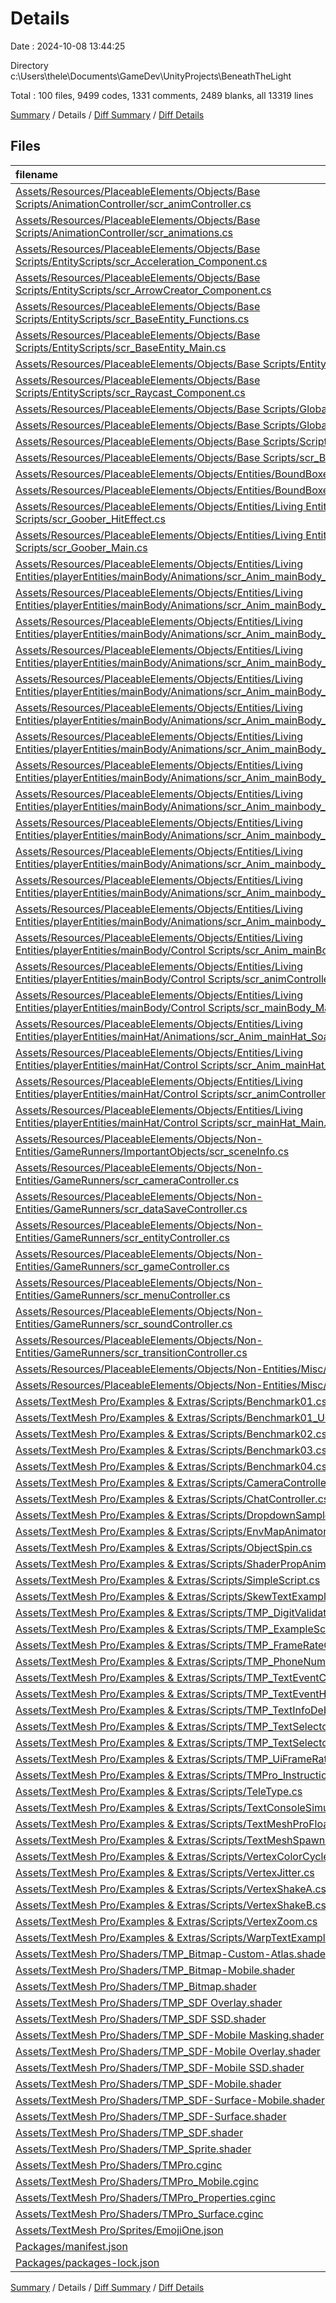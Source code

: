 # Details

Date : 2024-10-08 13:44:25

Directory c:\\Users\\thele\\Documents\\GameDev\\UnityProjects\\BeneathTheLight

Total : 100 files,  9499 codes, 1331 comments, 2489 blanks, all 13319 lines

[Summary](results.md) / Details / [Diff Summary](diff.md) / [Diff Details](diff-details.md)

## Files
| filename | language | code | comment | blank | total |
| :--- | :--- | ---: | ---: | ---: | ---: |
| [Assets/Resources/PlaceableElements/Objects/Base Scripts/AnimationController/scr_animController.cs](/Assets/Resources/PlaceableElements/Objects/Base%20Scripts/AnimationController/scr_animController.cs) | C# | 32 | 8 | 9 | 49 |
| [Assets/Resources/PlaceableElements/Objects/Base Scripts/AnimationController/scr_animations.cs](/Assets/Resources/PlaceableElements/Objects/Base%20Scripts/AnimationController/scr_animations.cs) | C# | 81 | 28 | 16 | 125 |
| [Assets/Resources/PlaceableElements/Objects/Base Scripts/EntityScripts/scr_Acceleration_Component.cs](/Assets/Resources/PlaceableElements/Objects/Base%20Scripts/EntityScripts/scr_Acceleration_Component.cs) | C# | 62 | 3 | 13 | 78 |
| [Assets/Resources/PlaceableElements/Objects/Base Scripts/EntityScripts/scr_ArrowCreator_Component.cs](/Assets/Resources/PlaceableElements/Objects/Base%20Scripts/EntityScripts/scr_ArrowCreator_Component.cs) | C# | 132 | 17 | 25 | 174 |
| [Assets/Resources/PlaceableElements/Objects/Base Scripts/EntityScripts/scr_BaseEntity_Functions.cs](/Assets/Resources/PlaceableElements/Objects/Base%20Scripts/EntityScripts/scr_BaseEntity_Functions.cs) | C# | 12 | 1 | 3 | 16 |
| [Assets/Resources/PlaceableElements/Objects/Base Scripts/EntityScripts/scr_BaseEntity_Main.cs](/Assets/Resources/PlaceableElements/Objects/Base%20Scripts/EntityScripts/scr_BaseEntity_Main.cs) | C# | 87 | 26 | 25 | 138 |
| [Assets/Resources/PlaceableElements/Objects/Base Scripts/EntityScripts/scr_Effect_Script.cs](/Assets/Resources/PlaceableElements/Objects/Base%20Scripts/EntityScripts/scr_Effect_Script.cs) | C# | 36 | 3 | 8 | 47 |
| [Assets/Resources/PlaceableElements/Objects/Base Scripts/EntityScripts/scr_Raycast_Component.cs](/Assets/Resources/PlaceableElements/Objects/Base%20Scripts/EntityScripts/scr_Raycast_Component.cs) | C# | 131 | 69 | 27 | 227 |
| [Assets/Resources/PlaceableElements/Objects/Base Scripts/GlobalScripts/GLOBAL_VARS.cs](/Assets/Resources/PlaceableElements/Objects/Base%20Scripts/GlobalScripts/GLOBAL_VARS.cs) | C# | 170 | 4 | 20 | 194 |
| [Assets/Resources/PlaceableElements/Objects/Base Scripts/GlobalScripts/IDScript.cs](/Assets/Resources/PlaceableElements/Objects/Base%20Scripts/GlobalScripts/IDScript.cs) | C# | 13 | 2 | 7 | 22 |
| [Assets/Resources/PlaceableElements/Objects/Base Scripts/ScriptableObjects/so_sceneInfo.cs](/Assets/Resources/PlaceableElements/Objects/Base%20Scripts/ScriptableObjects/so_sceneInfo.cs) | C# | 9 | 1 | 1 | 11 |
| [Assets/Resources/PlaceableElements/Objects/Base Scripts/scr_BaseObject.cs](/Assets/Resources/PlaceableElements/Objects/Base%20Scripts/scr_BaseObject.cs) | C# | 5 | 0 | 1 | 6 |
| [Assets/Resources/PlaceableElements/Objects/Entities/BoundBoxes/scr_passThroughFloor.cs](/Assets/Resources/PlaceableElements/Objects/Entities/BoundBoxes/scr_passThroughFloor.cs) | C# | 27 | 0 | 3 | 30 |
| [Assets/Resources/PlaceableElements/Objects/Entities/BoundBoxes/scr_solidWall.cs](/Assets/Resources/PlaceableElements/Objects/Entities/BoundBoxes/scr_solidWall.cs) | C# | 24 | 0 | 3 | 27 |
| [Assets/Resources/PlaceableElements/Objects/Entities/Living Entities/Stomper/Control Scripts/scr_Goober_HitEffect.cs](/Assets/Resources/PlaceableElements/Objects/Entities/Living%20Entities/Stomper/Control%20Scripts/scr_Goober_HitEffect.cs) | C# | 32 | 0 | 4 | 36 |
| [Assets/Resources/PlaceableElements/Objects/Entities/Living Entities/Stomper/Control Scripts/scr_Goober_Main.cs](/Assets/Resources/PlaceableElements/Objects/Entities/Living%20Entities/Stomper/Control%20Scripts/scr_Goober_Main.cs) | C# | 378 | 71 | 66 | 515 |
| [Assets/Resources/PlaceableElements/Objects/Entities/Living Entities/playerEntities/mainBody/Animations/scr_Anim_mainBody_Run_Hat.cs](/Assets/Resources/PlaceableElements/Objects/Entities/Living%20Entities/playerEntities/mainBody/Animations/scr_Anim_mainBody_Run_Hat.cs) | C# | 22 | 3 | 11 | 36 |
| [Assets/Resources/PlaceableElements/Objects/Entities/Living Entities/playerEntities/mainBody/Animations/scr_Anim_mainBody_Skid_Hat.cs](/Assets/Resources/PlaceableElements/Objects/Entities/Living%20Entities/playerEntities/mainBody/Animations/scr_Anim_mainBody_Skid_Hat.cs) | C# | 23 | 1 | 9 | 33 |
| [Assets/Resources/PlaceableElements/Objects/Entities/Living Entities/playerEntities/mainBody/Animations/scr_Anim_mainBody_Sprint_Hat.cs](/Assets/Resources/PlaceableElements/Objects/Entities/Living%20Entities/playerEntities/mainBody/Animations/scr_Anim_mainBody_Sprint_Hat.cs) | C# | 31 | 2 | 6 | 39 |
| [Assets/Resources/PlaceableElements/Objects/Entities/Living Entities/playerEntities/mainBody/Animations/scr_Anim_mainBody_Throw_Hat.cs](/Assets/Resources/PlaceableElements/Objects/Entities/Living%20Entities/playerEntities/mainBody/Animations/scr_Anim_mainBody_Throw_Hat.cs) | C# | 27 | 2 | 9 | 38 |
| [Assets/Resources/PlaceableElements/Objects/Entities/Living Entities/playerEntities/mainBody/Animations/scr_Anim_mainBody_Walking_Hat.cs](/Assets/Resources/PlaceableElements/Objects/Entities/Living%20Entities/playerEntities/mainBody/Animations/scr_Anim_mainBody_Walking_Hat.cs) | C# | 29 | 4 | 8 | 41 |
| [Assets/Resources/PlaceableElements/Objects/Entities/Living Entities/playerEntities/mainBody/Animations/scr_Anim_mainBody_fastMove_prepThrow_Hat.cs](/Assets/Resources/PlaceableElements/Objects/Entities/Living%20Entities/playerEntities/mainBody/Animations/scr_Anim_mainBody_fastMove_prepThrow_Hat.cs) | C# | 21 | 3 | 10 | 34 |
| [Assets/Resources/PlaceableElements/Objects/Entities/Living Entities/playerEntities/mainBody/Animations/scr_Anim_mainBody_prepThrow_Hat.cs](/Assets/Resources/PlaceableElements/Objects/Entities/Living%20Entities/playerEntities/mainBody/Animations/scr_Anim_mainBody_prepThrow_Hat.cs) | C# | 14 | 0 | 4 | 18 |
| [Assets/Resources/PlaceableElements/Objects/Entities/Living Entities/playerEntities/mainBody/Animations/scr_Anim_mainBody_slowMove_prepThrow_Hat.cs](/Assets/Resources/PlaceableElements/Objects/Entities/Living%20Entities/playerEntities/mainBody/Animations/scr_Anim_mainBody_slowMove_prepThrow_Hat.cs) | C# | 21 | 3 | 9 | 33 |
| [Assets/Resources/PlaceableElements/Objects/Entities/Living Entities/playerEntities/mainBody/Animations/scr_Anim_mainbody_Fall_Hat.cs](/Assets/Resources/PlaceableElements/Objects/Entities/Living%20Entities/playerEntities/mainBody/Animations/scr_Anim_mainbody_Fall_Hat.cs) | C# | 39 | 1 | 8 | 48 |
| [Assets/Resources/PlaceableElements/Objects/Entities/Living Entities/playerEntities/mainBody/Animations/scr_Anim_mainbody_Idle_Hat.cs](/Assets/Resources/PlaceableElements/Objects/Entities/Living%20Entities/playerEntities/mainBody/Animations/scr_Anim_mainbody_Idle_Hat.cs) | C# | 13 | 1 | 4 | 18 |
| [Assets/Resources/PlaceableElements/Objects/Entities/Living Entities/playerEntities/mainBody/Animations/scr_Anim_mainbody_Jump_Hat.cs](/Assets/Resources/PlaceableElements/Objects/Entities/Living%20Entities/playerEntities/mainBody/Animations/scr_Anim_mainbody_Jump_Hat.cs) | C# | 23 | 1 | 5 | 29 |
| [Assets/Resources/PlaceableElements/Objects/Entities/Living Entities/playerEntities/mainBody/Animations/scr_Anim_mainbody_moveFall_Hat.cs](/Assets/Resources/PlaceableElements/Objects/Entities/Living%20Entities/playerEntities/mainBody/Animations/scr_Anim_mainbody_moveFall_Hat.cs) | C# | 39 | 1 | 8 | 48 |
| [Assets/Resources/PlaceableElements/Objects/Entities/Living Entities/playerEntities/mainBody/Animations/scr_Anim_mainbody_moveJump_Hat.cs](/Assets/Resources/PlaceableElements/Objects/Entities/Living%20Entities/playerEntities/mainBody/Animations/scr_Anim_mainbody_moveJump_Hat.cs) | C# | 24 | 1 | 5 | 30 |
| [Assets/Resources/PlaceableElements/Objects/Entities/Living Entities/playerEntities/mainBody/Control Scripts/scr_Anim_mainBody_template.cs](/Assets/Resources/PlaceableElements/Objects/Entities/Living%20Entities/playerEntities/mainBody/Control%20Scripts/scr_Anim_mainBody_template.cs) | C# | 13 | 1 | 3 | 17 |
| [Assets/Resources/PlaceableElements/Objects/Entities/Living Entities/playerEntities/mainBody/Control Scripts/scr_animController_mainBody.cs](/Assets/Resources/PlaceableElements/Objects/Entities/Living%20Entities/playerEntities/mainBody/Control%20Scripts/scr_animController_mainBody.cs) | C# | 71 | 2 | 25 | 98 |
| [Assets/Resources/PlaceableElements/Objects/Entities/Living Entities/playerEntities/mainBody/Control Scripts/scr_mainBody_Main.cs](/Assets/Resources/PlaceableElements/Objects/Entities/Living%20Entities/playerEntities/mainBody/Control%20Scripts/scr_mainBody_Main.cs) | C# | 450 | 89 | 82 | 621 |
| [Assets/Resources/PlaceableElements/Objects/Entities/Living Entities/playerEntities/mainHat/Animations/scr_Anim_mainHat_Soar.cs](/Assets/Resources/PlaceableElements/Objects/Entities/Living%20Entities/playerEntities/mainHat/Animations/scr_Anim_mainHat_Soar.cs) | C# | 22 | 1 | 5 | 28 |
| [Assets/Resources/PlaceableElements/Objects/Entities/Living Entities/playerEntities/mainHat/Control Scripts/scr_Anim_mainHat_template.cs](/Assets/Resources/PlaceableElements/Objects/Entities/Living%20Entities/playerEntities/mainHat/Control%20Scripts/scr_Anim_mainHat_template.cs) | C# | 11 | 1 | 1 | 13 |
| [Assets/Resources/PlaceableElements/Objects/Entities/Living Entities/playerEntities/mainHat/Control Scripts/scr_animController_mainHat.cs](/Assets/Resources/PlaceableElements/Objects/Entities/Living%20Entities/playerEntities/mainHat/Control%20Scripts/scr_animController_mainHat.cs) | C# | 38 | 2 | 8 | 48 |
| [Assets/Resources/PlaceableElements/Objects/Entities/Living Entities/playerEntities/mainHat/Control Scripts/scr_mainHat_Main.cs](/Assets/Resources/PlaceableElements/Objects/Entities/Living%20Entities/playerEntities/mainHat/Control%20Scripts/scr_mainHat_Main.cs) | C# | 264 | 18 | 32 | 314 |
| [Assets/Resources/PlaceableElements/Objects/Non-Entities/GameRunners/ImportantObjects/scr_sceneInfo.cs](/Assets/Resources/PlaceableElements/Objects/Non-Entities/GameRunners/ImportantObjects/scr_sceneInfo.cs) | C# | 6 | 2 | 1 | 9 |
| [Assets/Resources/PlaceableElements/Objects/Non-Entities/GameRunners/scr_cameraController.cs](/Assets/Resources/PlaceableElements/Objects/Non-Entities/GameRunners/scr_cameraController.cs) | C# | 170 | 19 | 23 | 212 |
| [Assets/Resources/PlaceableElements/Objects/Non-Entities/GameRunners/scr_dataSaveController.cs](/Assets/Resources/PlaceableElements/Objects/Non-Entities/GameRunners/scr_dataSaveController.cs) | C# | 4 | 0 | 2 | 6 |
| [Assets/Resources/PlaceableElements/Objects/Non-Entities/GameRunners/scr_entityController.cs](/Assets/Resources/PlaceableElements/Objects/Non-Entities/GameRunners/scr_entityController.cs) | C# | 166 | 26 | 26 | 218 |
| [Assets/Resources/PlaceableElements/Objects/Non-Entities/GameRunners/scr_gameController.cs](/Assets/Resources/PlaceableElements/Objects/Non-Entities/GameRunners/scr_gameController.cs) | C# | 363 | 30 | 56 | 449 |
| [Assets/Resources/PlaceableElements/Objects/Non-Entities/GameRunners/scr_menuController.cs](/Assets/Resources/PlaceableElements/Objects/Non-Entities/GameRunners/scr_menuController.cs) | C# | 162 | 20 | 27 | 209 |
| [Assets/Resources/PlaceableElements/Objects/Non-Entities/GameRunners/scr_soundController.cs](/Assets/Resources/PlaceableElements/Objects/Non-Entities/GameRunners/scr_soundController.cs) | C# | 25 | 0 | 4 | 29 |
| [Assets/Resources/PlaceableElements/Objects/Non-Entities/GameRunners/scr_transitionController.cs](/Assets/Resources/PlaceableElements/Objects/Non-Entities/GameRunners/scr_transitionController.cs) | C# | 103 | 11 | 16 | 130 |
| [Assets/Resources/PlaceableElements/Objects/Non-Entities/Misc/scr_ClickButton.cs](/Assets/Resources/PlaceableElements/Objects/Non-Entities/Misc/scr_ClickButton.cs) | C# | 48 | 9 | 9 | 66 |
| [Assets/Resources/PlaceableElements/Objects/Non-Entities/Misc/scr_camSpot.cs](/Assets/Resources/PlaceableElements/Objects/Non-Entities/Misc/scr_camSpot.cs) | C# | 14 | 0 | 1 | 15 |
| [Assets/TextMesh Pro/Examples & Extras/Scripts/Benchmark01.cs](/Assets/TextMesh%20Pro/Examples%20&%20Extras/Scripts/Benchmark01.cs) | C# | 63 | 29 | 37 | 129 |
| [Assets/TextMesh Pro/Examples & Extras/Scripts/Benchmark01_UGUI.cs](/Assets/TextMesh%20Pro/Examples%20&%20Extras/Scripts/Benchmark01_UGUI.cs) | C# | 59 | 37 | 40 | 136 |
| [Assets/TextMesh Pro/Examples & Extras/Scripts/Benchmark02.cs](/Assets/TextMesh%20Pro/Examples%20&%20Extras/Scripts/Benchmark02.cs) | C# | 65 | 6 | 27 | 98 |
| [Assets/TextMesh Pro/Examples & Extras/Scripts/Benchmark03.cs](/Assets/TextMesh%20Pro/Examples%20&%20Extras/Scripts/Benchmark03.cs) | C# | 73 | 1 | 19 | 93 |
| [Assets/TextMesh Pro/Examples & Extras/Scripts/Benchmark04.cs](/Assets/TextMesh%20Pro/Examples%20&%20Extras/Scripts/Benchmark04.cs) | C# | 41 | 26 | 19 | 86 |
| [Assets/TextMesh Pro/Examples & Extras/Scripts/CameraController.cs](/Assets/TextMesh%20Pro/Examples%20&%20Extras/Scripts/CameraController.cs) | C# | 198 | 25 | 69 | 292 |
| [Assets/TextMesh Pro/Examples & Extras/Scripts/ChatController.cs](/Assets/TextMesh%20Pro/Examples%20&%20Extras/Scripts/ChatController.cs) | C# | 31 | 5 | 16 | 52 |
| [Assets/TextMesh Pro/Examples & Extras/Scripts/DropdownSample.cs](/Assets/TextMesh%20Pro/Examples%20&%20Extras/Scripts/DropdownSample.cs) | C# | 15 | 0 | 5 | 20 |
| [Assets/TextMesh Pro/Examples & Extras/Scripts/EnvMapAnimator.cs](/Assets/TextMesh%20Pro/Examples%20&%20Extras/Scripts/EnvMapAnimator.cs) | C# | 23 | 4 | 9 | 36 |
| [Assets/TextMesh Pro/Examples & Extras/Scripts/ObjectSpin.cs](/Assets/TextMesh%20Pro/Examples%20&%20Extras/Scripts/ObjectSpin.cs) | C# | 50 | 4 | 15 | 69 |
| [Assets/TextMesh Pro/Examples & Extras/Scripts/ShaderPropAnimator.cs](/Assets/TextMesh%20Pro/Examples%20&%20Extras/Scripts/ShaderPropAnimator.cs) | C# | 33 | 5 | 14 | 52 |
| [Assets/TextMesh Pro/Examples & Extras/Scripts/SimpleScript.cs](/Assets/TextMesh%20Pro/Examples%20&%20Extras/Scripts/SimpleScript.cs) | C# | 24 | 15 | 20 | 59 |
| [Assets/TextMesh Pro/Examples & Extras/Scripts/SkewTextExample.cs](/Assets/TextMesh%20Pro/Examples%20&%20Extras/Scripts/SkewTextExample.cs) | C# | 95 | 18 | 46 | 159 |
| [Assets/TextMesh Pro/Examples & Extras/Scripts/TMP_DigitValidator.cs](/Assets/TextMesh%20Pro/Examples%20&%20Extras/Scripts/TMP_DigitValidator.cs) | C# | 19 | 5 | 4 | 28 |
| [Assets/TextMesh Pro/Examples & Extras/Scripts/TMP_ExampleScript_01.cs](/Assets/TextMesh%20Pro/Examples%20&%20Extras/Scripts/TMP_ExampleScript_01.cs) | C# | 37 | 9 | 19 | 65 |
| [Assets/TextMesh Pro/Examples & Extras/Scripts/TMP_FrameRateCounter.cs](/Assets/TextMesh%20Pro/Examples%20&%20Extras/Scripts/TMP_FrameRateCounter.cs) | C# | 91 | 11 | 33 | 135 |
| [Assets/TextMesh Pro/Examples & Extras/Scripts/TMP_PhoneNumberValidator.cs](/Assets/TextMesh%20Pro/Examples%20&%20Extras/Scripts/TMP_PhoneNumberValidator.cs) | C# | 93 | 7 | 6 | 106 |
| [Assets/TextMesh Pro/Examples & Extras/Scripts/TMP_TextEventCheck.cs](/Assets/TextMesh%20Pro/Examples%20&%20Extras/Scripts/TMP_TextEventCheck.cs) | C# | 56 | 1 | 17 | 74 |
| [Assets/TextMesh Pro/Examples & Extras/Scripts/TMP_TextEventHandler.cs](/Assets/TextMesh%20Pro/Examples%20&%20Extras/Scripts/TMP_TextEventHandler.cs) | C# | 170 | 31 | 54 | 255 |
| [Assets/TextMesh Pro/Examples & Extras/Scripts/TMP_TextInfoDebugTool.cs](/Assets/TextMesh%20Pro/Examples%20&%20Extras/Scripts/TMP_TextInfoDebugTool.cs) | C# | 409 | 97 | 147 | 653 |
| [Assets/TextMesh Pro/Examples & Extras/Scripts/TMP_TextSelector_A.cs](/Assets/TextMesh%20Pro/Examples%20&%20Extras/Scripts/TMP_TextSelector_A.cs) | C# | 100 | 17 | 41 | 158 |
| [Assets/TextMesh Pro/Examples & Extras/Scripts/TMP_TextSelector_B.cs](/Assets/TextMesh%20Pro/Examples%20&%20Extras/Scripts/TMP_TextSelector_B.cs) | C# | 250 | 191 | 107 | 548 |
| [Assets/TextMesh Pro/Examples & Extras/Scripts/TMP_UiFrameRateCounter.cs](/Assets/TextMesh%20Pro/Examples%20&%20Extras/Scripts/TMP_UiFrameRateCounter.cs) | C# | 96 | 1 | 28 | 125 |
| [Assets/TextMesh Pro/Examples & Extras/Scripts/TMPro_InstructionOverlay.cs](/Assets/TextMesh%20Pro/Examples%20&%20Extras/Scripts/TMPro_InstructionOverlay.cs) | C# | 55 | 6 | 24 | 85 |
| [Assets/TextMesh Pro/Examples & Extras/Scripts/TeleType.cs](/Assets/TextMesh%20Pro/Examples%20&%20Extras/Scripts/TeleType.cs) | C# | 40 | 15 | 28 | 83 |
| [Assets/TextMesh Pro/Examples & Extras/Scripts/TextConsoleSimulator.cs](/Assets/TextMesh%20Pro/Examples%20&%20Extras/Scripts/TextConsoleSimulator.cs) | C# | 79 | 13 | 29 | 121 |
| [Assets/TextMesh Pro/Examples & Extras/Scripts/TextMeshProFloatingText.cs](/Assets/TextMesh%20Pro/Examples%20&%20Extras/Scripts/TextMeshProFloatingText.cs) | C# | 135 | 32 | 57 | 224 |
| [Assets/TextMesh Pro/Examples & Extras/Scripts/TextMeshSpawner.cs](/Assets/TextMesh%20Pro/Examples%20&%20Extras/Scripts/TextMeshSpawner.cs) | C# | 46 | 13 | 21 | 80 |
| [Assets/TextMesh Pro/Examples & Extras/Scripts/VertexColorCycler.cs](/Assets/TextMesh%20Pro/Examples%20&%20Extras/Scripts/VertexColorCycler.cs) | C# | 48 | 13 | 24 | 85 |
| [Assets/TextMesh Pro/Examples & Extras/Scripts/VertexJitter.cs](/Assets/TextMesh%20Pro/Examples%20&%20Extras/Scripts/VertexJitter.cs) | C# | 105 | 26 | 44 | 175 |
| [Assets/TextMesh Pro/Examples & Extras/Scripts/VertexShakeA.cs](/Assets/TextMesh%20Pro/Examples%20&%20Extras/Scripts/VertexShakeA.cs) | C# | 99 | 23 | 39 | 161 |
| [Assets/TextMesh Pro/Examples & Extras/Scripts/VertexShakeB.cs](/Assets/TextMesh%20Pro/Examples%20&%20Extras/Scripts/VertexShakeB.cs) | C# | 112 | 29 | 44 | 185 |
| [Assets/TextMesh Pro/Examples & Extras/Scripts/VertexZoom.cs](/Assets/TextMesh%20Pro/Examples%20&%20Extras/Scripts/VertexZoom.cs) | C# | 112 | 32 | 48 | 192 |
| [Assets/TextMesh Pro/Examples & Extras/Scripts/WarpTextExample.cs](/Assets/TextMesh%20Pro/Examples%20&%20Extras/Scripts/WarpTextExample.cs) | C# | 87 | 15 | 43 | 145 |
| [Assets/TextMesh Pro/Shaders/TMP_Bitmap-Custom-Atlas.shader](/Assets/TextMesh%20Pro/Shaders/TMP_Bitmap-Custom-Atlas.shader) | Shaderlab | 109 | 2 | 33 | 144 |
| [Assets/TextMesh Pro/Shaders/TMP_Bitmap-Mobile.shader](/Assets/TextMesh%20Pro/Shaders/TMP_Bitmap-Mobile.shader) | Shaderlab | 112 | 3 | 31 | 146 |
| [Assets/TextMesh Pro/Shaders/TMP_Bitmap.shader](/Assets/TextMesh%20Pro/Shaders/TMP_Bitmap.shader) | Shaderlab | 109 | 2 | 33 | 144 |
| [Assets/TextMesh Pro/Shaders/TMP_SDF Overlay.shader](/Assets/TextMesh%20Pro/Shaders/TMP_SDF%20Overlay.shader) | Shaderlab | 243 | 4 | 71 | 318 |
| [Assets/TextMesh Pro/Shaders/TMP_SDF SSD.shader](/Assets/TextMesh%20Pro/Shaders/TMP_SDF%20SSD.shader) | Shaderlab | 241 | 4 | 66 | 311 |
| [Assets/TextMesh Pro/Shaders/TMP_SDF-Mobile Masking.shader](/Assets/TextMesh%20Pro/Shaders/TMP_SDF-Mobile%20Masking.shader) | Shaderlab | 188 | 10 | 50 | 248 |
| [Assets/TextMesh Pro/Shaders/TMP_SDF-Mobile Overlay.shader](/Assets/TextMesh%20Pro/Shaders/TMP_SDF-Mobile%20Overlay.shader) | Shaderlab | 183 | 8 | 50 | 241 |
| [Assets/TextMesh Pro/Shaders/TMP_SDF-Mobile SSD.shader](/Assets/TextMesh%20Pro/Shaders/TMP_SDF-Mobile%20SSD.shader) | Shaderlab | 82 | 4 | 21 | 107 |
| [Assets/TextMesh Pro/Shaders/TMP_SDF-Mobile.shader](/Assets/TextMesh%20Pro/Shaders/TMP_SDF-Mobile.shader) | Shaderlab | 183 | 8 | 50 | 241 |
| [Assets/TextMesh Pro/Shaders/TMP_SDF-Surface-Mobile.shader](/Assets/TextMesh%20Pro/Shaders/TMP_SDF-Surface-Mobile.shader) | Shaderlab | 103 | 8 | 28 | 139 |
| [Assets/TextMesh Pro/Shaders/TMP_SDF-Surface.shader](/Assets/TextMesh%20Pro/Shaders/TMP_SDF-Surface.shader) | Shaderlab | 122 | 4 | 33 | 159 |
| [Assets/TextMesh Pro/Shaders/TMP_SDF.shader](/Assets/TextMesh%20Pro/Shaders/TMP_SDF.shader) | Shaderlab | 243 | 4 | 71 | 318 |
| [Assets/TextMesh Pro/Shaders/TMP_Sprite.shader](/Assets/TextMesh%20Pro/Shaders/TMP_Sprite.shader) | Shaderlab | 97 | 0 | 20 | 117 |
| [Assets/TextMesh Pro/Shaders/TMPro.cginc](/Assets/TextMesh%20Pro/Shaders/TMPro.cginc) | Shaderlab | 63 | 2 | 20 | 85 |
| [Assets/TextMesh Pro/Shaders/TMPro_Mobile.cginc](/Assets/TextMesh%20Pro/Shaders/TMPro_Mobile.cginc) | Shaderlab | 122 | 2 | 34 | 158 |
| [Assets/TextMesh Pro/Shaders/TMPro_Properties.cginc](/Assets/TextMesh%20Pro/Shaders/TMPro_Properties.cginc) | Shaderlab | 62 | 10 | 14 | 86 |
| [Assets/TextMesh Pro/Shaders/TMPro_Surface.cginc](/Assets/TextMesh%20Pro/Shaders/TMPro_Surface.cginc) | Shaderlab | 76 | 7 | 19 | 102 |
| [Assets/TextMesh Pro/Sprites/EmojiOne.json](/Assets/TextMesh%20Pro/Sprites/EmojiOne.json) | JSON | 155 | 0 | 2 | 157 |
| [Packages/manifest.json](/Packages/manifest.json) | JSON | 45 | 0 | 1 | 46 |
| [Packages/packages-lock.json](/Packages/packages-lock.json) | JSON | 465 | 0 | 1 | 466 |

[Summary](results.md) / Details / [Diff Summary](diff.md) / [Diff Details](diff-details.md)